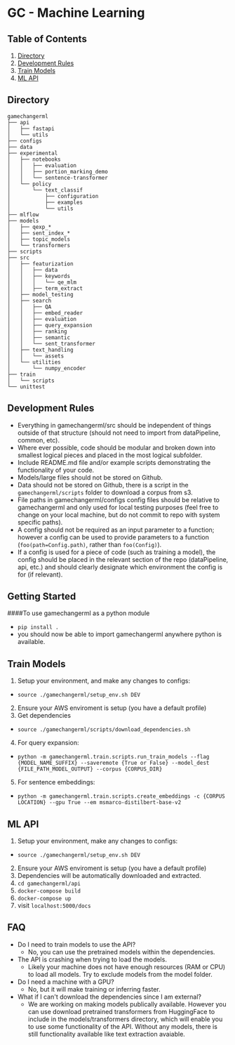 # GC - Machine Learning
## Table of Contents
1. [Directory](##Directory)
2. [Development Rules](#Development-Rules)
3. [Train Models](#Train-Models)
4. [ML API](#ML-API)

## Directory
```
gamechangerml
├── api
│   ├── fastapi
│   └── utils
├── configs
├── data
├── experimental
│   ├── notebooks
│   │   ├── evaluation
│   │   ├── portion_marking_demo
│   │   └── sentence-transformer
│   └── policy
│       └── text_classif
│           ├── configuration
│           ├── examples
│           └── utils
├── mlflow
├── models
│   ├── qexp_*
│   ├── sent_index_*
│   ├── topic_models
│   └── transformers
├── scripts
├── src
│   ├── featurization
│   │   ├── data
│   │   ├── keywords
│   │   │   └── qe_mlm
│   │   ├── term_extract
│   ├── model_testing
│   ├── search
│   │   ├── QA
│   │   ├── embed_reader
│   │   ├── evaluation
│   │   ├── query_expansion
│   │   ├── ranking
│   │   ├── semantic
│   │   └── sent_transformer
│   ├── text_handling
│   │   └── assets
│   └── utilities
│       └── numpy_encoder
├── train
│   └── scripts
└── unittest
```

## Development Rules
- Everything in gamechangerml/src should be independent of things outside of that structure (should not need to import from dataPipeline, common, etc).
- Where ever possible, code should be modular and broken down into smallest logical pieces and placed in the most logical subfolder.
- Include README.md file and/or example scripts demonstrating the functionality of your code.
- Models/large files should not be stored on Github.
- Data should not be stored on Github, there is a script in the `gamechangerml/scripts` folder to download a corpus from s3.
- File paths in gamechangerml/configs config files should be relative to gamechangerml and only used for local testing purposes (feel free to change on your local machine, but do not commit to repo with system specific paths).
- A config should not be required as an input parameter to a function; however a config can be used to provide parameters to a function (`foo(path=Config.path)`, rather than `foo(Config)`).
- If a config is used for a piece of code (such as training a model), the config should be placed in the relevant section of the repo (dataPipeline, api, etc.) and should clearly designate which environment the config is for (if relevant).

## Getting Started
####To use gamechangerml as a python module
- `pip install .`
- you should now be able to import gamechangerml anywhere python is available.


## Train Models
1. Setup your environment, and make any changes to configs: 
- `source ./gamechangerml/setup_env.sh DEV`
2. Ensure your AWS enviroment is setup (you have a default profile)
3. Get dependencies
- `source ./gamechangerml/scripts/download_dependencies.sh`
4. For query expansion:
- `python -m gamechangerml.train.scripts.run_train_models --flag {MODEL_NAME_SUFFIX} --saveremote {True or False} --model_dest {FILE_PATH_MODEL_OUTPUT} --corpus {CORPUS_DIR}`
5. For sentence embeddings:
- `python -m gamechangerml.train.scripts.create_embeddings -c {CORPUS LOCATION} --gpu True --em msmarco-distilbert-base-v2`

## ML API
1. Setup your environment, make any changes to configs: 
- `source ./gamechangerml/setup_env.sh DEV`
2. Ensure your AWS enviroment is setup (you have a default profile)
3. Dependencies will be automatically downloaded and extracted.
4. `cd gamechangerml/api`
5. `docker-compose build`
6. `docker-compose up`
7. visit `localhost:5000/docs`

## FAQ
- Do I need to train models to use the API?
  - No, you can use the pretrained models within the dependencies. 
- The API is crashing when trying to load the models.
  - Likely your machine does not have enough resources (RAM or CPU) to load all models. Try to exclude models from the model folder.
- Do I need a machine with a GPU?
  - No, but it will make training or inferring faster.
- What if I can't download the dependencies since I am external?
  - We are working on making models publically available. However you can use download pretrained transformers from HuggingFace to include in the models/transformers directory, which will enable you to use some functionality of the API. Without any models, there is still functionality available like text extraction avaiable. 
